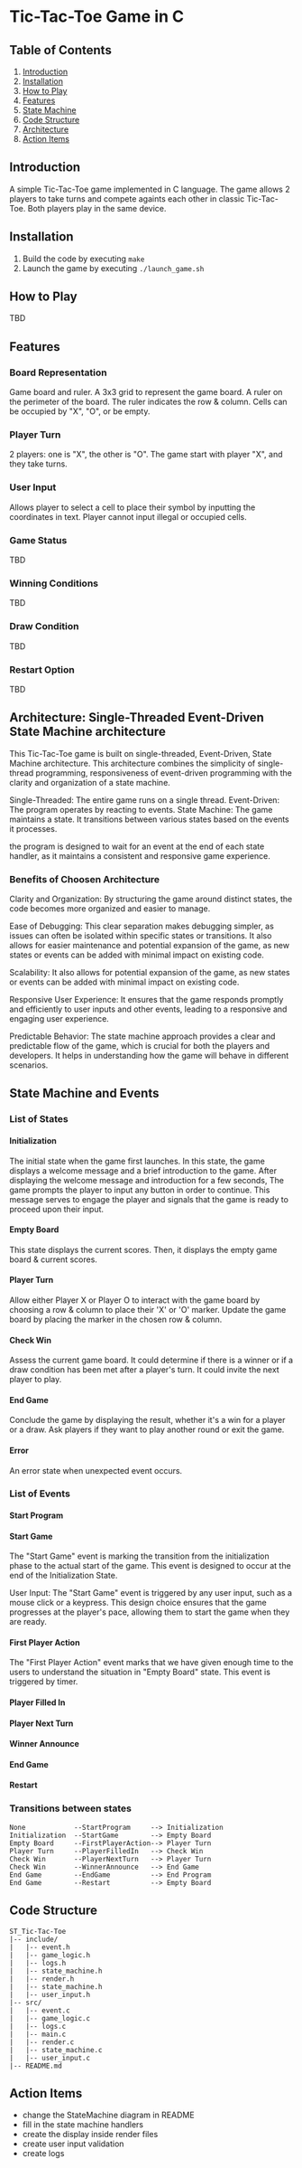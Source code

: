 # Tic-Tac-Toe Game in C

## Table of Contents
1. [Introduction](#introduction)
2. [Installation](#installation)
3. [How to Play](#how-to-play)
4. [Features](#features)
5. [State Machine](#state-machine)
6. [Code Structure](#code-structure)
7. [Architecture](#architecture)
8. [Action Items](#action-items)

## Introduction
A simple Tic-Tac-Toe game implemented in C language.
The game allows 2 players to take turns and compete againts each other in classic Tic-Tac-Toe.
Both players play in the same device.

## Installation
1. Build the code by executing `make`
2. Launch the game by executing `./launch_game.sh`

## How to Play
TBD

## Features
### Board Representation
Game board and ruler.
A 3x3 grid to represent the game board.
A ruler on the perimeter of the board. The ruler indicates the row & column.
Cells can be occupied by "X", "O", or be empty.

### Player Turn
2 players: one is "X", the other is "O".
The game start with player "X", and they take turns.

### User Input
Allows player to select a cell to place their symbol by inputting the coordinates in text.
Player cannot input illegal or occupied cells.

### Game Status
TBD

### Winning Conditions
TBD

### Draw Condition
TBD

### Restart Option
TBD

## Architecture: Single-Threaded Event-Driven State Machine architecture
This Tic-Tac-Toe game is built on single-threaded, Event-Driven, State Machine architecture.
This architecture combines the simplicity of single-thread programming, responsiveness of event-driven programming with the clarity and organization of a state machine.

Single-Threaded: The entire game runs on a single thread.
Event-Driven: The program operates by reacting to events.
State Machine: The game maintains a state. It transitions between various states based on the events it processes.

the program is designed to wait for an event at the end of each state handler, as it maintains a consistent and responsive game experience. 

### Benefits of Choosen Architecture
Clarity and Organization: By structuring the game around distinct states, the code becomes more organized and easier to manage.

Ease of Debugging: This clear separation makes debugging simpler, as issues can often be isolated within specific states or transitions. It also allows for easier maintenance and potential expansion of the game, as new states or events can be added with minimal impact on existing code.

Scalability: It also allows for potential expansion of the game, as new states or events can be added with minimal impact on existing code.

Responsive User Experience: It ensures that the game responds promptly and efficiently to user inputs and other events, leading to a responsive and engaging user experience.

Predictable Behavior: The state machine approach provides a clear and predictable flow of the game, which is crucial for both the players and developers. It helps in understanding how the game will behave in different scenarios.

## State Machine and Events
### List of States
#### Initialization
The initial state when the game first launches.
In this state, the game displays a welcome message and a brief introduction to the game.
After displaying the welcome message and introduction for a few seconds, The game prompts the player to input any button in order to continue. This message serves to engage the player and signals that the game is ready to proceed upon their input.

#### Empty Board
This state displays the current scores.
Then, it displays the empty game board & current scores.

#### Player Turn
Allow either Player X or Player O to interact with the game board by choosing a row & column to place their 'X' or 'O' marker.
Update the game board by placing the marker in the chosen row & column.

#### Check Win
Assess the current game board.
It could determine if there is a winner or if a draw condition has been met after a player's turn.
It could invite the next player to play.

#### End Game
Conclude the game by displaying the result, whether it's a win for a player or a draw.
Ask players if they want to play another round or exit the game.

#### Error
An error state when unexpected event occurs.

### List of Events
#### Start Program

#### Start Game
The "Start Game" event is marking the transition from the initialization phase to the actual start of the game. This event is designed to occur at the end of the Initialization State.

User Input: The "Start Game" event is triggered by any user input, such as a mouse click or a keypress. This design choice ensures that the game progresses at the player's pace, allowing them to start the game when they are ready.

#### First Player Action
The "First Player Action" event marks that we have given enough time to the users to understand the situation in "Empty Board" state. This event is triggered by timer.

#### Player Filled In

#### Player Next Turn

#### Winner Announce

#### End Game

#### Restart

### Transitions between states
```
None            --StartProgram     --> Initialization
Initialization  --StartGame        --> Empty Board
Empty Board     --FirstPlayerAction--> Player Turn
Player Turn     --PlayerFilledIn   --> Check Win
Check Win       --PlayerNextTurn   --> Player Turn
Check Win       --WinnerAnnounce   --> End Game
End Game        --EndGame          --> End Program
End Game        --Restart          --> Empty Board
```

## Code Structure
```
ST_Tic-Tac-Toe
|-- include/
|   |-- event.h
|   |-- game_logic.h
|   |-- logs.h
|   |-- state_machine.h
|   |-- render.h
|   |-- state_machine.h
|   |-- user_input.h
|-- src/
|   |-- event.c
|   |-- game_logic.c
|   |-- logs.c
|   |-- main.c
|   |-- render.c
|   |-- state_machine.c
|   |-- user_input.c
|-- README.md
```

## Action Items
- change the StateMachine diagram in README
- fill in the state machine handlers
- create the display inside render files
- create user input validation
- create logs